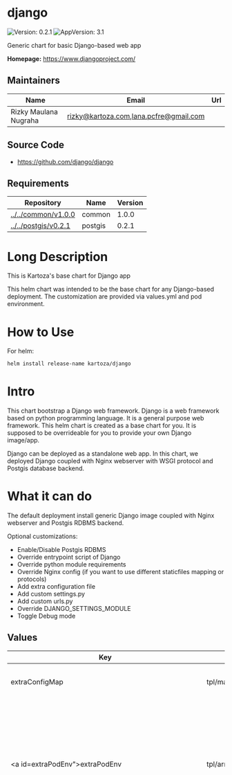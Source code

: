 

# django

![Version: 0.2.1](https://img.shields.io/badge/Version-0.2.1-informational?style=flat-square) ![AppVersion: 3.1](https://img.shields.io/badge/AppVersion-3.1-informational?style=flat-square)

Generic chart for basic Django-based web app

**Homepage:** <https://www.djangoproject.com/>

## Maintainers

| Name | Email | Url |
| ---- | ------ | --- |
| Rizky Maulana Nugraha | rizky@kartoza.com,lana.pcfre@gmail.com |  |

## Source Code

* <https://github.com/django/django>

## Requirements

| Repository | Name | Version |
|------------|------|---------|
| [../../common/v1.0.0](../../common/v1.0.0) | common | 1.0.0 |
| [../../postgis/v0.2.1](../../postgis/v0.2.1) | postgis | 0.2.1 |

# Long Description

This is Kartoza's base chart for Django app

This helm chart was intended to be the base chart for any Django-based deployment.
The customization are provided via values.yml and pod environment.

# How to Use

For helm:

```bash
helm install release-name kartoza/django
```

# Intro

This chart bootstrap a Django web framework.
Django is a web framework based on python programming language.
It is a general purpose web framework. This helm chart is created as a base chart
for you. It is supposed to be overrideable for you to provide your own Django image/app.

Django can be deployed as a standalone web app. In this chart, we deployed Django coupled with
Nginx webserver with WSGI protocol and Postgis database backend.

# What it can do

The default deployment install generic Django image coupled with Nginx webserver and Postgis RDBMS backend.

Optional customizations:

- Enable/Disable Postgis RDBMS
- Override entrypoint script of Django
- Override python module requirements
- Override Nginx config (if you want to use different staticfiles mapping or protocols)
- Add extra configuration file
- Add custom settings.py
- Add custom urls.py
- Override DJANGO_SETTINGS_MODULE
- Toggle Debug mode

## Values

<table height="400px" >
	<thead>
		<th>Key</th>
		<th>Type</th>
		<th>Default</th>
		<th>Description</th>
	</thead>
	<tbody>
		<tr>
			<td><a id=extraConfigMap">extraConfigMap</a></td>
			<td>tpl/map</td>
			<td><pre lang="gotpl">
extraConfigMap: |
 
</pre></td>
			<td>Define this for extra config map to be included in django-shared-config</td>
		</tr>
		<tr>
			<td><a id=extraPodEnv">extraPodEnv</a></td>
			<td>tpl/array</td>
			<td><pre lang="gotpl">
extraPodEnv: |
  - name: DJANGO_SETTINGS_MODULE
    value: "django.settings"
  - name: DEBUG
    value: {{ .Values.global.debug | quote }}
  - name: ROOT_URLCONF
    value: {{ .Values.global.rootURLConf | quote }}
  - name: MAIN_APP_NAME
    value: {{ .Values.global.mainAppName | quote }}
 
</pre></td>
			<td>Define this for extra Django environment variables</td>
		</tr>
		<tr>
			<td><a id=extraPodSpec">extraPodSpec</a></td>
			<td>tpl/object</td>
			<td><pre lang="gotpl">
extraPodSpec: |
 
</pre></td>
			<td>This will be evaluated as pod spec</td>
		</tr>
		<tr>
			<td><a id=extraSecret">extraSecret</a></td>
			<td>tpl/map</td>
			<td><pre lang="gotpl">
extraSecret: |
 
</pre></td>
			<td>Define this for extra secrets to be included in django-shared-secret secret</td>
		</tr>
		<tr>
			<td><a id=extraVolume">extraVolume</a></td>
			<td>tpl/list</td>
			<td><pre lang="gotpl">
extraVolume: |
 
</pre></td>
			<td>Define this for extra volume (in pair with extraVolumeMounts)</td>
		</tr>
		<tr>
			<td><a id=extraVolumeMounts">extraVolumeMounts</a></td>
			<td>tpl/list</td>
			<td><pre lang="gotpl">
extraVolumeMounts: |
 
</pre></td>
			<td>Define this for extra volume mounts in the pod</td>
		</tr>
		<tr>
			<td><a id=global--adminEmail">global.adminEmail</a></td>
			<td>string/email</td>
			<td><pre lang=string/email">
admin@localhost
</pre></td>
			<td>Default admin email sender</td>
		</tr>
		<tr>
			<td><a id=global--adminPassword">global.adminPassword</a></td>
			<td>object/common.secret</td>
			<td><pre lang=yaml">
# -- (string) Specify this password value. If not, it will be autogenerated everytime chart upgraded
value:
valueFrom:
    secretKeyRef:
        name:
        key: admin-password

</pre></td>
			<td>Secret structure for Admin Password</td>
		</tr>
		<tr>
			<td><a id=global--adminPassword--value">global.adminPassword.value</a></td>
			<td>string</td>
			<td><pre lang=json">
null
</pre></td>
			<td>Specify this password value. If not, it will be autogenerated everytime chart upgraded</td>
		</tr>
		<tr>
			<td><a id=global--adminUser">global.adminUser</a></td>
			<td>string</td>
			<td><pre lang=json">
"admin"
</pre></td>
			<td>Default super user admin username</td>
		</tr>
		<tr>
			<td><a id=global--databaseHost">global.databaseHost</a></td>
			<td>string</td>
			<td><pre lang=json">
"postgis"
</pre></td>
			<td>Django database host location. By default this chart can generate standard postgres chart. So you can leave it as default. If you use external backend,  you must provide the value</td>
		</tr>
		<tr>
			<td><a id=global--databaseName">global.databaseName</a></td>
			<td>string</td>
			<td><pre lang=json">
"django"
</pre></td>
			<td>Django database name</td>
		</tr>
		<tr>
			<td><a id=global--databasePassword">global.databasePassword</a></td>
			<td>object/common.secret</td>
			<td><pre lang=yaml">
# -- (string) Specify this password value. If not, it will be autogenerated everytime chart upgraded. If you use external backend, you must provide the value
value:
valueFrom:
    secretKeyRef:
        name:
        key: database-password

</pre></td>
			<td>Secret structure for Database Password</td>
		</tr>
		<tr>
			<td><a id=global--databasePassword--value">global.databasePassword.value</a></td>
			<td>string</td>
			<td><pre lang=json">
null
</pre></td>
			<td>Specify this password value. If not, it will be autogenerated everytime chart upgraded. If you use external backend, you must provide the value</td>
		</tr>
		<tr>
			<td><a id=global--databasePort">global.databasePort</a></td>
			<td>int</td>
			<td><pre lang=json">
5432
</pre></td>
			<td>Django database port. By default this chart can generate standard postgres chart. So you can leave it as default. If you use external backend,  you must provide the value</td>
		</tr>
		<tr>
			<td><a id=global--databaseUsername">global.databaseUsername</a></td>
			<td>string</td>
			<td><pre lang=json">
"django_db_user"
</pre></td>
			<td>Database username backend to connect to. If you use external backend, provide the value</td>
		</tr>
		<tr>
			<td><a id=global--debug">global.debug</a></td>
			<td>string/bool</td>
			<td><pre lang=json">
"False"
</pre></td>
			<td>Python boolean literal, this will correspond to `DEBUG` environment variable inside the Django container. Useful as a debug switch.</td>
		</tr>
		<tr>
			<td><a id=global--djangoArgs">global.djangoArgs</a></td>
			<td>tpl/list</td>
			<td><pre lang="gotpl">
global.djangoArgs: |
  ["uwsgi","--chdir=${REPO_ROOT}","--module=${MAIN_APP_NAME}.wsgi","--socket=:8000","--http=0.0.0.0:8080","--processes=5","--buffer-size=8192"]
 
</pre></td>
			<td>The django command args to be passed to entrypoint command</td>
		</tr>
		<tr>
			<td><a id=global--djangoCommand">global.djangoCommand</a></td>
			<td>tpl/list</td>
			<td><pre lang="gotpl">
global.djangoCommand: |
  ["/opt/django/scripts/docker-entrypoint.sh"]
 
</pre></td>
			<td>The django entrypoint command to execute</td>
		</tr>
		<tr>
			<td><a id=global--djangoSecretKey">global.djangoSecretKey</a></td>
			<td>object/common.secret</td>
			<td><pre lang=yaml">
# -- (string) Specify this Django Secret string value. If not, it will be autogenerated everytime chart upgraded
value:
valueFrom:
    secretKeyRef:
        name:
        key: django-secret

</pre></td>
			<td>Secret structure for Django Secret Key</td>
		</tr>
		<tr>
			<td><a id=global--djangoSecretKey--value">global.djangoSecretKey.value</a></td>
			<td>string</td>
			<td><pre lang=json">
null
</pre></td>
			<td>Specify this Django Secret string value. If not, it will be autogenerated everytime chart upgraded</td>
		</tr>
		<tr>
			<td><a id=global--djangoSettingsModule">global.djangoSettingsModule</a></td>
			<td>string</td>
			<td><pre lang=json">
"django.settings"
</pre></td>
			<td>Django settings module to be used</td>
		</tr>
		<tr>
			<td><a id=global--existingSecret">global.existingSecret</a></td>
			<td>tpl/string</td>
			<td><pre lang="gotpl">
global.existingSecret: |
 
</pre></td>
			<td>Name of existing secret</td>
		</tr>
		<tr>
			<td><a id=global--mainAppName">global.mainAppName</a></td>
			<td>string</td>
			<td><pre lang=json">
"django"
</pre></td>
			<td>The main app name to execute. Affects which settings, wsgi, and rootURL to use.</td>
		</tr>
		<tr>
			<td><a id=global--mediaRoot">global.mediaRoot</a></td>
			<td>path</td>
			<td><pre lang=json">
"/opt/django/media"
</pre></td>
			<td>Location to the media directory</td>
		</tr>
		<tr>
			<td><a id=global--nameOverride">global.nameOverride</a></td>
			<td>string</td>
			<td><pre lang=json">
"django"
</pre></td>
			<td></td>
		</tr>
		<tr>
			<td><a id=global--rootURLConf">global.rootURLConf</a></td>
			<td>string</td>
			<td><pre lang=json">
"django.urls"
</pre></td>
			<td>Django root URL conf to be used</td>
		</tr>
		<tr>
			<td><a id=global--sharedSecretName">global.sharedSecretName</a></td>
			<td>string</td>
			<td><pre lang=json">
"django-shared-secret"
</pre></td>
			<td>Name of shared secret store that will be generated</td>
		</tr>
		<tr>
			<td><a id=global--siteName">global.siteName</a></td>
			<td>string</td>
			<td><pre lang=json">
"django"
</pre></td>
			<td></td>
		</tr>
		<tr>
			<td><a id=global--staticRoot">global.staticRoot</a></td>
			<td>path</td>
			<td><pre lang=json">
"/opt/django/static"
</pre></td>
			<td>Location to the static directory</td>
		</tr>
		<tr>
			<td><a id=image">image</a></td>
			<td>object/container-image</td>
			<td><pre lang=yaml">
# -- Image registry
registry: docker.io
# -- Image repository
repository: lucernae/django-sample
# -- Image tag
tag: "3.1"
# -- (k8s/containers/image/imagePullPolicy) Image pullPolicy
pullPolicy: IfNotPresent

</pre></td>
			<td>Image map</td>
		</tr>
		<tr>
			<td><a id=image--pullPolicy">image.pullPolicy</a></td>
			<td>k8s/containers/image/imagePullPolicy</td>
			<td><pre lang=json">
"IfNotPresent"
</pre></td>
			<td>Image pullPolicy</td>
		</tr>
		<tr>
			<td><a id=image--registry">image.registry</a></td>
			<td>string</td>
			<td><pre lang=json">
"docker.io"
</pre></td>
			<td>Image registry</td>
		</tr>
		<tr>
			<td><a id=image--repository">image.repository</a></td>
			<td>string</td>
			<td><pre lang=json">
"lucernae/django-sample"
</pre></td>
			<td>Image repository</td>
		</tr>
		<tr>
			<td><a id=image--tag">image.tag</a></td>
			<td>string</td>
			<td><pre lang=json">
"3.1"
</pre></td>
			<td>Image tag</td>
		</tr>
		<tr>
			<td><a id=ingress--annotations">ingress.annotations</a></td>
			<td>dict</td>
			<td><pre lang=json">
{}
</pre></td>
			<td>Custom Ingress annotations</td>
		</tr>
		<tr>
			<td><a id=ingress--enabled">ingress.enabled</a></td>
			<td>bool</td>
			<td><pre lang=json">
false
</pre></td>
			<td>Set to true to generate Ingress resource</td>
		</tr>
		<tr>
			<td><a id=ingress--host">ingress.host</a></td>
			<td>tpl/string</td>
			<td><pre lang="gotpl">
ingress.host: |
 
</pre></td>
			<td>Set custom host name. (DNS name convention)</td>
		</tr>
		<tr>
			<td><a id=ingress--labels">ingress.labels</a></td>
			<td>dict</td>
			<td><pre lang=json">
{}
</pre></td>
			<td>Custom Ingress labels</td>
		</tr>
		<tr>
			<td><a id=ingress--tls--enabled">ingress.tls.enabled</a></td>
			<td>bool</td>
			<td><pre lang=json">
false
</pre></td>
			<td>Set to true to enable HTTPS</td>
		</tr>
		<tr>
			<td><a id=ingress--tls--secretName">ingress.tls.secretName</a></td>
			<td>string</td>
			<td><pre lang=json">
"django-tls"
</pre></td>
			<td>You must provide a secret name where the TLS cert is stored</td>
		</tr>
		<tr>
			<td><a id=persistence--mediaDir--accessModes[0]">persistence.mediaDir.accessModes[0]</a></td>
			<td>string</td>
			<td><pre lang=json">
"ReadWriteOnce"
</pre></td>
			<td></td>
		</tr>
		<tr>
			<td><a id=persistence--mediaDir--annotations">persistence.mediaDir.annotations</a></td>
			<td>object</td>
			<td><pre lang=json">
{}
</pre></td>
			<td></td>
		</tr>
		<tr>
			<td><a id=persistence--mediaDir--enabled">persistence.mediaDir.enabled</a></td>
			<td>bool</td>
			<td><pre lang=json">
true
</pre></td>
			<td>Allow persistence</td>
		</tr>
		<tr>
			<td><a id=persistence--mediaDir--existingClaim">persistence.mediaDir.existingClaim</a></td>
			<td>bool</td>
			<td><pre lang=json">
false
</pre></td>
			<td></td>
		</tr>
		<tr>
			<td><a id=persistence--mediaDir--mountPath">persistence.mediaDir.mountPath</a></td>
			<td>string</td>
			<td><pre lang=json">
"/opt/django/media"
</pre></td>
			<td></td>
		</tr>
		<tr>
			<td><a id=persistence--mediaDir--size">persistence.mediaDir.size</a></td>
			<td>string</td>
			<td><pre lang=json">
"8Gi"
</pre></td>
			<td></td>
		</tr>
		<tr>
			<td><a id=persistence--mediaDir--subPath">persistence.mediaDir.subPath</a></td>
			<td>string</td>
			<td><pre lang=json">
"media"
</pre></td>
			<td></td>
		</tr>
		<tr>
			<td><a id=persistence--staticDir--accessModes[0]">persistence.staticDir.accessModes[0]</a></td>
			<td>string</td>
			<td><pre lang=json">
"ReadWriteOnce"
</pre></td>
			<td></td>
		</tr>
		<tr>
			<td><a id=persistence--staticDir--annotations">persistence.staticDir.annotations</a></td>
			<td>object</td>
			<td><pre lang=json">
{}
</pre></td>
			<td></td>
		</tr>
		<tr>
			<td><a id=persistence--staticDir--enabled">persistence.staticDir.enabled</a></td>
			<td>bool</td>
			<td><pre lang=json">
true
</pre></td>
			<td>Allow persistence</td>
		</tr>
		<tr>
			<td><a id=persistence--staticDir--existingClaim">persistence.staticDir.existingClaim</a></td>
			<td>bool</td>
			<td><pre lang=json">
false
</pre></td>
			<td></td>
		</tr>
		<tr>
			<td><a id=persistence--staticDir--mountPath">persistence.staticDir.mountPath</a></td>
			<td>string</td>
			<td><pre lang=json">
"/opt/django/static"
</pre></td>
			<td></td>
		</tr>
		<tr>
			<td><a id=persistence--staticDir--size">persistence.staticDir.size</a></td>
			<td>string</td>
			<td><pre lang=json">
"8Gi"
</pre></td>
			<td></td>
		</tr>
		<tr>
			<td><a id=persistence--staticDir--subPath">persistence.staticDir.subPath</a></td>
			<td>string</td>
			<td><pre lang=json">
"static"
</pre></td>
			<td></td>
		</tr>
		<tr>
			<td><a id=postgis--enabled">postgis.enabled</a></td>
			<td>bool</td>
			<td><pre lang=json">
true
</pre></td>
			<td>Enable postgis as database backend by default. Set to false if using different external backend.</td>
		</tr>
		<tr>
			<td><a id=postgis--existingSecret">postgis.existingSecret</a></td>
			<td>tpl/string</td>
			<td><pre lang="gotpl">
postgis.existingSecret: |
  {{ include "common.sharedSecretName" . | quote -}}
 
</pre></td>
			<td>Existing secret to be used</td>
		</tr>
		<tr>
			<td><a id=probe">probe</a></td>
			<td>tpl/object</td>
			<td><pre lang="gotpl">
probe: |
 
</pre></td>
			<td>Probe can be overridden</td>
		</tr>
		<tr>
			<td><a id=service--annotations">service.annotations</a></td>
			<td>dict</td>
			<td><pre lang=json">
{}
</pre></td>
			<td>Extra service annotations</td>
		</tr>
		<tr>
			<td><a id=service--clusterIP">service.clusterIP</a></td>
			<td>string</td>
			<td><pre lang=json">
""
</pre></td>
			<td>Specify `None` for headless service. Otherwise, leave them be.</td>
		</tr>
		<tr>
			<td><a id=service--externalIPs">service.externalIPs</a></td>
			<td>tpl/array</td>
			<td><pre lang="gotpl">
service.externalIPs: |
 
</pre></td>
			<td>Specify for LoadBalancer service type</td>
		</tr>
		<tr>
			<td><a id=service--nodePort">service.nodePort</a></td>
			<td>int</td>
			<td><pre lang=json">
null
</pre></td>
			<td>Specify node port, for NodePort service type</td>
		</tr>
		<tr>
			<td><a id=service--port">service.port</a></td>
			<td>int</td>
			<td><pre lang=json">
80
</pre></td>
			<td>Specify service port</td>
		</tr>
		<tr>
			<td><a id=service--type">service.type</a></td>
			<td>string</td>
			<td><pre lang=json">
"ClusterIP"
</pre></td>
			<td>Define k8s service for Django.</td>
		</tr>
	</tbody>
</table>

